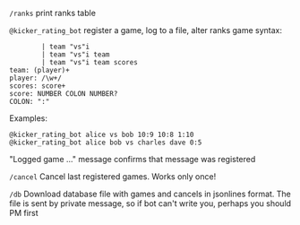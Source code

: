 `/ranks`
print ranks table

`@kicker_rating_bot`
register a game, log to a file, alter ranks
game syntax:
```game:     team
        | team "vs"i
        | team "vs"i team
        | team "vs"i team scores
team: (player)+
player: /\w+/
scores: score+
score: NUMBER COLON NUMBER?
COLON: ":"
```

Examples:
```
@kicker_rating_bot alice vs bob 10:9 10:8 1:10
@kicker_rating_bot alice bob vs charles dave 0:5
```

"Logged game ..." message confirms that message was registered

`/cancel`
Cancel last registered games. Works only once!

`/db`
Download database file with games and cancels in jsonlines format.
The file is sent by private message, so if bot can't write you, perhaps you should PM first